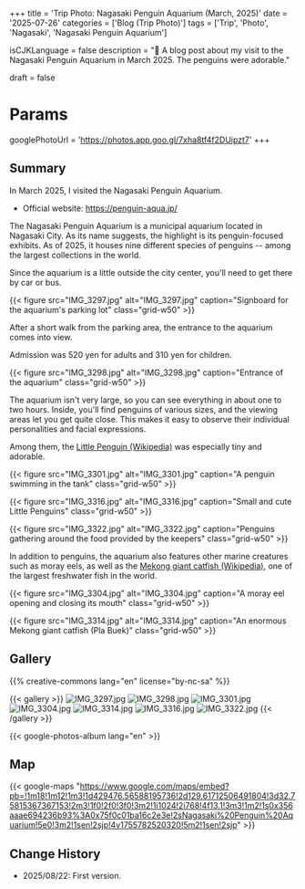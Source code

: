 +++
title = 'Trip Photo: Nagasaki Penguin Aquarium (March, 2025)'
date = '2025-07-26'
categories = ['Blog (Trip Photo)']
tags = ['Trip', 'Photo', 'Nagasaki', 'Nagasaki Penguin Aquarium']

isCJKLanguage = false
description = "🐧 A blog post about my visit to the Nagasaki Penguin Aquarium in March 2025. The penguins were adorable."

draft = false

# Params
googlePhotoUrl = 'https://photos.app.goo.gl/7xha8tf4f2DUipzt7'
+++


## Summary

In March 2025, I visited the Nagasaki Penguin Aquarium.

- Official website: https://penguin-aqua.jp/

The Nagasaki Penguin Aquarium is a municipal aquarium located in Nagasaki City.
As its name suggests, the highlight is its penguin-focused exhibits.
As of 2025, it houses nine different species of penguins
-- among the largest collections in the world.

Since the aquarium is a little outside the city center,
you'll need to get there by car or bus.

{{< figure
    src="IMG_3297.jpg"
    alt="IMG_3297.jpg"
    caption="Signboard for the aquarium's parking lot"
    class="grid-w50"
    >}}


After a short walk from the parking area,
the entrance to the aquarium comes into view.

Admission was 520 yen for adults and 310 yen for children.

{{< figure
    src="IMG_3298.jpg"
    alt="IMG_3298.jpg"
    caption="Entrance of the aquarium"
    class="grid-w50"
    >}}


The aquarium isn't very large,
so you can see everything in about one to two hours.
Inside, you'll find penguins of various sizes,
and the viewing areas let you get quite close.
This makes it easy to observe their individual personalities and facial expressions.

Among them, the [Little Penguin (Wikipedia)](https://en.wikipedia.org/wiki/Little_penguin) was especially tiny and adorable.

{{< figure
    src="IMG_3301.jpg"
    alt="IMG_3301.jpg"
    caption="A penguin swimming in the tank"
    class="grid-w50"
    >}}

{{< figure
    src="IMG_3316.jpg"
    alt="IMG_3316.jpg"
    caption="Small and cute Little Penguins"
    class="grid-w50"
    >}}

{{< figure
    src="IMG_3322.jpg"
    alt="IMG_3322.jpg"
    caption="Penguins gathering around the food provided by the keepers"
    class="grid-w50"
    >}}

In addition to penguins,
the aquarium also features other marine creatures such as moray eels,
as well as the [Mekong giant catfish (Wikipedia)](https://en.wikipedia.org/wiki/Mekong_giant_catfish),
one of the largest freshwater fish in the world.

{{< figure
    src="IMG_3304.jpg"
    alt="IMG_3304.jpg"
    caption="A moray eel opening and closing its mouth"
    class="grid-w50"
    >}}

{{< figure
    src="IMG_3314.jpg"
    alt="IMG_3314.jpg"
    caption="An enormous Mekong giant catfish (Pla Buek)"
    class="grid-w50"
    >}}


## Gallery

{{% creative-commons lang="en" license="by-nc-sa" %}}

{{< gallery >}}
  <img src="IMG_3297.jpg" alt="IMG_3297.jpg" class="grid-w33" />
  <img src="IMG_3298.jpg" alt="IMG_3298.jpg" class="grid-w33" />
  <img src="IMG_3301.jpg" alt="IMG_3301.jpg" class="grid-w33" />
  <img src="IMG_3304.jpg" alt="IMG_3304.jpg" class="grid-w33" />
  <img src="IMG_3314.jpg" alt="IMG_3314.jpg" class="grid-w33" />
  <img src="IMG_3316.jpg" alt="IMG_3316.jpg" class="grid-w33" />
  <img src="IMG_3322.jpg" alt="IMG_3322.jpg" class="grid-w33" />
{{< /gallery >}}

{{< google-photos-album lang="en" >}}


## Map

{{< google-maps "https://www.google.com/maps/embed?pb=!1m18!1m12!1m3!1d429476.56588195736!2d129.61712506491804!3d32.75815367367153!2m3!1f0!2f0!3f0!3m2!1i1024!2i768!4f13.1!3m3!1m2!1s0x356aaae694236b93%3A0x75f0c01ba16c2e3e!2sNagasaki%20Penguin%20Aquarium!5e0!3m2!1sen!2sjp!4v1755782520320!5m2!1sen!2sjp" >}}


## Change History

- 2025/08/22: First version.


